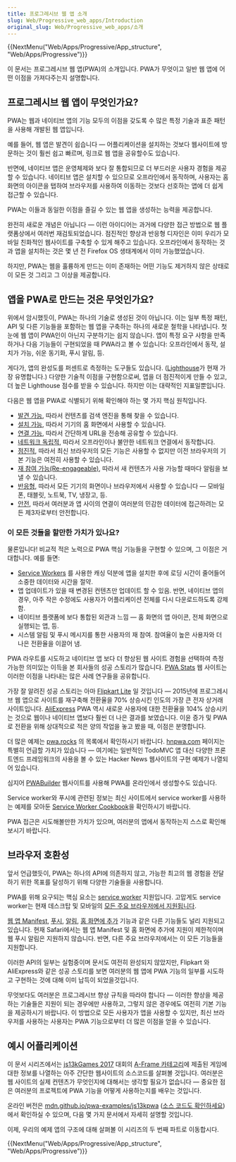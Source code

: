 ```yaml
---
title: 프로그레시브 웹 앱 소개
slug: Web/Progressive_web_apps/Introduction
original_slug: Web/Progressive_web_apps/소개
---
```

{{NextMenu("Web/Apps/Progressive/App_structure", "Web/Apps/Progressive")}}

이 문서는 프로그레시브 웹 앱(PWA)의 소개입니다. PWA가 무엇이고 일반 웹 앱에 어떤 이점을 가져다주는지 설명합니다.

## 프로그레시브 웹 앱이 무엇인가요?

PWA는 웹과 네이티브 앱의 기능 모두의 이점을 갖도록 수 많은 특정 기술과 표준 패턴을 사용해 개발된 웹 앱입니다.

예를 들어, 웹 앱은 발견이 쉽습니다 — 어플리케이션을 설치하는 것보다 웹사이트에 방문하는 것이 훨씬 쉽고 빠르며, 링크로 웹 앱을 공유할수도 있습니다.

반면에, 네이티브 앱은 운영체제와 보다 잘 통합되므로 더 부드러운 사용자 경험을 제공할 수 있습니다. 네이티브 앱은 설치할 수 있으므로 오프라인에서 동작하며, 사용자는 홈 화면의 아이콘을 탭하여 브라우저를 사용하여 이동하는 것보다 선호하는 앱에 더 쉽게 접근할 수 있습니다.

PWA는 이들과 동일한 이점을 즐길 수 있는 웹 앱을 생성하는 능력을 제공합니다.

완전히 새로운 개념은 아닙니다 — 이런 아이디어는 과거에 다양한 접근 방법으로 웹 플랫폼상에서 여러번 재검토되었습니다. 점진적인 향상과 반응형 디자인은 이미 우리가 모바일 친화적인 웹사이트를 구축할 수 있게 해주고 있습니다. 오프라인에서 동작하는 것과 앱을 설치하는 것은 몇 년 전 Firefox OS 생태계에서 이미 가능했었습니다.

하지만, PWA는 웹을 훌륭하게 만드는 이미 존재하는 어떤 기능도 제거하지 않은 상태로 이 모든 것 그리고 그 이상을 제공합니다.

## 앱을 PWA로 만드는 것은 무엇인가요?

위에서 암시했듯이, PWA는 하나의 기술로 생성된 것이 아닙니다. 이는 일부 특정 패턴, API 및 다른 기능들을 포함하는 웹 앱을 구축하는 하나의 새로운 철학을 나타냅니다. 첫눈에 웹 앱이 PWA인이 아닌지 구분하기는 쉽지 않습니다. 앱이 특정 요구 사항을 만족하거나 다음 기능들이 구현되었을 때 PWA라고 볼 수 있습니다: 오프라인에서 동작, 설치가 가능, 쉬운 동기화, 푸시 알림, 등.

게다가, 앱의 완성도를 퍼센트로 측정하는 도구들도 있습니다. ([Lighthouse](https://developers.google.com/web/tools/lighthouse/)가 현재 가장 유명합니다.) 다양한 기술적 이점을 구현함으로써, 앱을 더 점진적이게 만들 수 있고, 더 높은 Lighthouse 점수를 받을 수 있습니다. 하지만 이는 대략적인 지표일뿐입니다.

다음은 웹 앱을 PWA로 식별되기 위해 확인해야 하는 몇 가지 핵심 원칙입니다.

- [발견 가능](https://developer.mozilla.org/ko/Apps/Progressive/Advantages#Discoverable), 따라서 컨텐츠를 검색 엔진을 통해 찾을 수 있습니다.
- [설치 가능](https://developer.mozilla.org/ko/Apps/Progressive/Advantages#Installable), 따라서 기기의 홈 화면에서 사용할 수 있습니다.
- [연결 가능](https://developer.mozilla.org/ko/Apps/Progressive/Advantages#Linkable), 따라서 간단하게 URL을 전송해 공유할 수 있습니다.
- [네트워크 독립적](https://developer.mozilla.org/ko/Apps/Progressive/Advantages#Network_independent), 따라서 오프라인이나 불안한 네트워크 연결에서 동작합니다.
- [점진적](https://developer.mozilla.org/ko/Apps/Progressive/Advantages#Progressive), 따라서 최신 브라우저의 모든 기능은 사용할 수 없지만 이전 브라우저의 기본 기능은 여전히 사용할 수 있습니다.
- [재 참여 가능(Re-engageable)](https://developer.mozilla.org/ko/Apps/Progressive/Advantages#Re-engageable), 따라서 새 컨텐츠가 사용 가능할 때마다 알림을 보낼 수 있습니다.
- [반응형](https://developer.mozilla.org/ko/Apps/Progressive/Advantages#Responsive), 따라서 모든 기기의 화면이나 브라우저에서 사용할 수 있습니다 — 모바일 폰, 태블릿, 노트북, TV, 냉장고, 등.
- [안전](https://developer.mozilla.org/ko/Apps/Progressive/Advantages#Safe), 따라서 여러분과 앱 사이의 연결이 여러분의 민감한 데이터에 접근하려는 모든 제3자로부터 안전합니다.

### 이 모든 것들을 할만한 가치가 있나요?

물론입니다! 비교적 적은 노력으로 PWA 핵심 기능들을 구현할 수 있으며, 그 이점은 거대합니다. 예를 들면:

- [Service Workers](/ko/docs/Web/API/Service_Worker_API) 를 사용한 캐싱 덕분에 앱을 설치한 후에 로딩 시간이 줄어들어 소중한 데이터와 시간을 절약.
- 앱 업데이트가 있을 때 변경된 컨텐츠만 업데이트 할 수 있음. 반면, 네이티브 앱의 경우, 아주 작은 수정에도 사용자가 어플리케이션 전체를 다시 다운로드하도록 강제함.
- 네이티브 플랫폼에 보다 통합된 외관과 느낌 — 홈 화면의 앱 아이콘, 전체 화면으로 실행되는 앱, 등.
- 시스템 알림 및 푸시 메시지를 통한 사용자의 재 참여. 참여율이 높은 사용자와 더 나은 전환율을 이끌어 냄.

PWA 라우트를 시도하고 네이티브 앱 보다 더 향상된 웹 사이트 경험을 선택하여 측정 가능한 의미있는 이득을 본 회사들의 성공 스토리가 많습니다. [PWA Stats](https://www.pwastats.com/) 웹 사이트는 이러한 이점을 나타내는 많은 사례 연구들을 공유합니다.

가장 잘 알려진 성공 스토리는 아마 [Flipkart Lite](https://stories.flipkart.com/flipkart-lite/) 일 것입니다 — 2015년에 프로그레시브 웹 앱으로 사이트를 재구축해 전환율을 70% 상승시킨 인도의 가장 큰 전자 상거래 사이트입니다. [AliExpress](https://m.aliexpress.com/) PWA 역시 새로운 사용자에 대한 전환율을 104% 상승시키는 것으로 웹이나 네이티브 앱보다 훨씬 더 나은 결과를 보였습니다. 이윤 증가 및 PWA로 전환을 위해 상대적으로 적은 양의 작업을 놓고 봤을 때, 이점은 분명합니다.

더 많은 예제는 [pwa.rocks](https://pwa.rocks/) 의 목록에서 확인하시기 바랍니다. [hnpwa.com](https://hnpwa.com/) 페이지는 특별히 언급할 가치가 있습니다 — 여기에는 일반적인 TodoMVC 앱 대신 다양한 프론트엔드 프레임워크의 사용을 볼 수 있는 Hacker News 웹사이트의 구현 예제가 나열되어 있습니다.

심지어 [PWABuilder](https://www.pwabuilder.com/) 웹사이트를 사용해 PWA를 온라인에서 생성할수도 있습니다.

Service worker와 푸시에 관련된 정보는 최신 사이트에서 service worker를 사용하는 예제를 모아둔 [Service Worker Cookbook](https://serviceworke.rs/)을 확인하시기 바랍니다.

PWA 접근은 시도해볼만한 가치가 있으며, 여러분의 앱에서 동작하는지 스스로 확인해보시기 바랍니다.

## 브라우저 호환성

앞서 언급했듯이, PWA는 하나의 API에 의존하지 않고, 가능한 최고의 웹 경험을 전달하기 위한 목표를 달성하기 위해 다양한 기술들을 사용합니다.

PWA를 위해 요구되는 핵심 요소는 [service worker](/ko/docs/Web/API/Service_Worker_API) 지원입니다. 고맙게도 service worker는 현재 데스크탑 및 모바일의 [모든 주요 브라우저에서 지원됩니다](https://jakearchibald.github.io/isserviceworkerready/).

[웹 앱 Manifest](/ko/docs/Web/Manifest), [푸시](/ko/docs/Web/API/Push_API), [알림](/ko/docs/Web/API/Notifications_API), [홈 화면에 추가](/ko/docs/Web/Apps/Progressive/Add_to_home_screen) 기능과 같은 다른 기능들도 널리 지원되고 있습니다. 현재 Safari에서는 웹 앱 Manifest 및 홈 화면에 추가에 지원이 제한적이며 웹 푸시 알림은 지원하지 않습니다. 반면, 다른 주요 브라우저에서는 이 모든 기능들을 지원합니다.

이러한 API의 일부는 실험중이며 문서도 여전히 완성되지 않았지만, Flipkart 와 AliExpress와 같은 성공 스토리를 보면 여러분의 웹 앱에 PWA 기능의 일부를 시도하고 구현하는 것에 대해 이미 납득이 되었을것입니다.

무엇보다도 여러분은 프로그레시브 향상 규칙을 따라야 합니다 — 이러한 향상을 제공하는 기술들은 지원이 되는 경우에만 사용하고, 그렇지 않은 경우에도 여전히 기본 기능을 제공하시기 바랍니다. 이 방법으로 모든 사용자가 앱을 사용할 수 있지만, 최신 브라우저를 사용하는 사용자는 PWA 기능으로부터 더 많은 이점을 얻을 수 있습니다.

## 예시 어플리케이션

이 문서 시리즈에서는 [js13kGames 2017](http://2017.js13kgames.com/) 대회의 [A-Frame 카테고리](http://js13kgames.com/aframe)에 제출된 게임에 대한 정보를 나열하는 아주 간단한 웹사이트의 소스코드를 살펴볼 것입니다. 여러분은 웹 사이트의 실제 컨텐츠가 무엇인지에 대해서는 생각할 필요가 없습니다 — 중요한 점은 여러분의 프로젝트에 PWA 기능을 어떻게 사용하는지를 배우는 것입니다.

온라인 버전은 [mdn.github.io/pwa-examples/js13kpwa](https://mdn.github.io/pwa-examples/js13kpwa/) ([소스 코드도 확인하세요](https://github.com/mdn/pwa-examples/tree/master/js13kpwa))에서 확인하실 수 있으며, 다음 몇 가지 문서에서 자세히 설명할 것입니다.

이제, 우리의 예제 앱의 구조에 대해 살펴볼 이 시리즈의 두 번째 파트로 이동합시다.

{{NextMenu("Web/Apps/Progressive/App_structure", "Web/Apps/Progressive")}}
